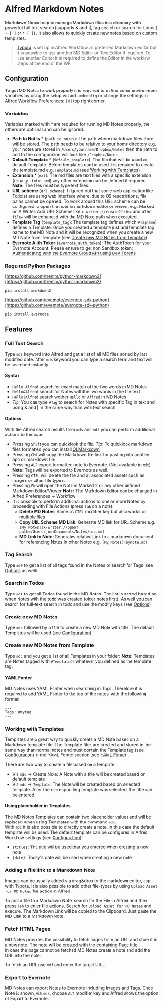 # Alfred Markdown Notes

Markdown Notes help to manage Markdown files in a directory with powerful full text search (supports & and |), tag search or search for todos ( `- [ ]` or `* [ ]`) . It also allows to quickly create new notes based on custom templates. 

> [Typora](https://typora.io/) is set up in Alfred Workflow as preferred Markdown editor but it is possible to use another MD Editor or Text Editor if required. To use another Editor it is required to define the Editor in the worklow steps at the end of the WF. 

## Configuration

To get MD Notes to work properly it is required to define some environment variables by using the setup wizard `.mdconfig` or change the settings in Alfred Workflow Preferences: `[X]` top right corner.

### Variables

Variables marked with * are required for running MD Notes properly, the others are optional and can be ignored.

* **Path to Notes** *  (`path_to_notes`): The path where markdown files store will be stored. The path needs to be relative to your home directory e.g. your notes are stored in `/Users/yourname/Dropbox/Notes` then the path to add to the configuration will look like `/Dropbox/Notes`
* **Default Template** * (`default_template`): The file that will be used as default Template. Before templates can be used it is required to create the template.md e.g. `Template.md` (see [Working with Templates](#Working%20with%20Templates)) 
* **Extension** * (`ext`): The md files are text files with a specific extension (usually `.txt`or `.md`) any other extension can be defined if required.   
**Note:** The files must be type text files.
* **URL scheme** (`url_scheme`): I figured out that some web application like Todoist are using web interface where, due to OS resctrictions, file paths cannot be opened. To work around this URL scheme can be configured to open the note in markdown editor or viewer, e.g. Marked or iA Writer. Add URL Scheme like `x-writer://create?file=` and after `file=` will be enhanced with the MD Note path when executed. 
* **Template Tag** (`template_tag`): The template tag defines which `#Tagname`) defines a Template. Once you created a template just add template tag name to the MD Note and it will be recognized when you create a new MD Note from Template (see [Create new MD Notes from Template](#Create%20new%20MD%20Notes%20from%20Template))
* **Evernote Auth Token** (`evernote_auth_token`): The AuthToken for your Evernote Account. Please ensure to get non Sandbox token: [Authenticating with the Evernote Cloud API using Dev Tokens](https://dev.evernote.com/doc/articles/dev_tokens.php)

### Required Python Packages

[https://github.com/trentm/python-markdown2](https://github.com/trentm/python-markdown2)

```bash
pip install markdown2
```
[https://github.com/evernote/evernote-sdk-python](https://github.com/evernote/evernote-sdk-python)

```bash
pip install evernote
```

## Features

### Full Text Search

Type `mds` keyword into Alfred and get a list of all MD files sorted by last modified date. After `mds` keyword you can type a search term and text will be searched instantly. 

#### Syntax

* `Hello Alfred` search for exact match of the two words in MD Notes
* `Hello&Alfred` search for Notes withthe two words in the the text 
* `Hello|Alfred` search wether `Hello` or `Alfred` in MD Notes
* *Tip:* You can type `#Tag` to search for Notes with specific Tag in text and using & and | in the same way than with text search.

#### Options

With the Alfred search results from `mds` and `mdt` you can perform additional actions to the note:

* Pressing `Shift`you can quicklook the file. 
  *Tip*: To quicklook markdown files formatted you can install [QLMarkdown](https://github.com/toland/qlmarkdown) 
* Pressing `CMD` will copy the Markdown file link for pasting into another app or markdown file
* Pressing `ALT` export formatted note to Evernote. (Not available in `mdt`)
	**Note:** Tags will be exported to Evernote as well. 
* Pressing `CTRL` will delete the file and all associated assets such as images or other file types. 
* Pressing `FN` will open the Note in Marked 2 or any other defined Markdown Editor/Viewer
  **Note:** The Markdown Editor can be changed in Alfred Preferences → Workflow
* It is possible to perform addtional actions to one or more Notes by proceeding with File Actions (press `tab` on a note): 
  * **Delete MD Notes**: Same as `CTRL` modifier key but also works on multiple files
  * **Copy URL Scheme MD Link**: Generate MD link for URL Scheme e.g. `[My Notes](x-writer://open?path=/Users/joe/Documents/Notes/doc.md)`
  * **MD Link to Note**: Generates relative Link to a markdown document for referencing Notes in other Notes e.g. `[My Notes](mynote.md)` 

### Tag Search

Type `md#` to get a list of all tags found in the Notes or search for Tags (see [Options](#Options) as well)

### Search in Todos

Type `mdt` to get all Todos found in the MD Notes. The list is sorted  based on when Notes with the todo was created (older notes first). As well you can search for full-text search in todo and use the modify keys (see [Options](#Options))

### Create new MD Notes

Type `mdc` followed by a title to create a new MD Note with title. The default Templates will be used (see [Configuration](#Configuration))

### Create new MD Notes from Template

Type `mdc` and you get a list of all Templates in your folder: 
**Note**: Templates are Notes tagged with `#Template`or whatever you defined as the template tag. 

#### YAML Fonter

MD Notes uses YAML Fonter when searching in Tags. Therefore it is required to add YAML Fonter to the top of the notes, with the following format:

```
---
Tags: #mytag
---
```

### Working with Templates

Templates are a great way to quickly create a MD Note based on a Markdown template file. The Template files are created and stored in the same way than normal notes and must contain the Template tag (see [Configuration](#Configuration)) in the YAML Fonter section (see [YAML Fonter](#YAML%20Fonter)).

There are two way to create a file based on a template:

* Via `mdc` → Create Note: A Note with a title will be created based on default template
* Via `mdc` → `Template`: The Note will be created based on selected template. After the corresponding template was selected, the title can be entered.

#### Using placeholder in Templates

The MD Notes Templates can contain two placeholder values and will be replaced when using Templates with the command `mdc`.   
With `mdc` it is also possible to directly create a note. In this case the default template will be used. The default template can be configured in Alfred Workflow settings (see [Configuration](#Configuration)):

* `{title}`: The title will be used that you entered when creating a new note 
* `{date}`: Today's date will be used when creating a new note

### Adding a file link to a Markdown Note

Images can be usually added via drag&drop to the markdown editor, esp. with Typora. It is also possible to add other file-types by using `Upload Asset for MD Notes` file action in Alfred.

To add a file to a Markdown Note, search for the File in Alfred and then press `Tab` to enter file actions. Search for `Upload Asset for MD Notes` and execute. The Markdown Link will be copied to the Clipboard. Just paste the MD Link to a Markdown Note.

### Fetch HTML Pages

MD Notes provides the possibility to fetch pages from an URL and store it in a new note. The note will be created with the containing Page title.   
In case the page cannot be fetched MD Notes create a note and add the URL into the note.

To fetch an URL use `mdf` and enter the target URL.

### Export to Evernote

MD Notes can export Notes to Evernote including Images and Tags. Once Note is shown, via `mds`, choose `ALT` modifier key and Alfred shows the option ot Export to Evernote.
